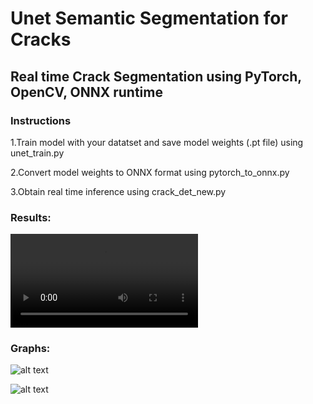 ﻿# Unet Semantic Segmentation for Cracks

## Real time Crack Segmentation using PyTorch, OpenCV, ONNX runtime

### Instructions

<p> 1.Train model with your datatset and save model weights (.pt file) using unet_train.py <br>
<p> 2.Convert model weights to ONNX format using pytorch_to_onnx.py <br>
<p> 3.Obtain real time inference using crack_det_new.py <br>


### Results:

![alt text](https://raw.githubusercontent.com/anishreddy3/Crack_Semantic_Segmentation/master/crack_inference.mp4)


### Graphs:
![alt text](https://raw.githubusercontent.com/anishreddy3/Crack_Semantic_Segmentation/master/accuracy.png)

![alt text](https://raw.githubusercontent.com/anishreddy3/Crack_Semantic_Segmentation/master/loss.png)




